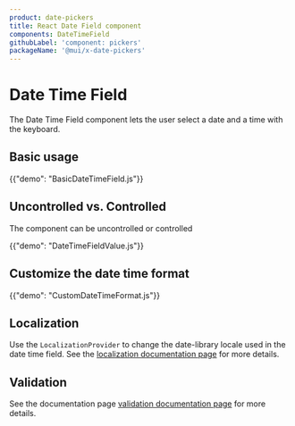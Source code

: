 ```yaml
---
product: date-pickers
title: React Date Field component
components: DateTimeField
githubLabel: 'component: pickers'
packageName: '@mui/x-date-pickers'
---
```


# Date Time Field

<p class="description">The Date Time Field component lets the user select a date and a time with the keyboard.</p>

## Basic usage

{{"demo": "BasicDateTimeField.js"}}

## Uncontrolled vs. Controlled

The component can be uncontrolled or controlled

{{"demo": "DateTimeFieldValue.js"}}

## Customize the date time format

{{"demo": "CustomDateTimeFormat.js"}}

## Localization

Use the `LocalizationProvider` to change the date-library locale used in the date time field.
See the [localization documentation page](/x/react-date-pickers/localization/) for more details.

## Validation

See the documentation page [validation documentation page](/x/react-date-pickers/validation/) for more details.
